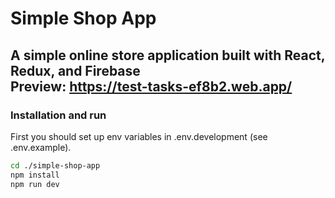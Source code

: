 # Simple Shop App
A simple online store application built with React, Redux, and Firebase  
Preview: https://test-tasks-ef8b2.web.app/
---

### Installation and run
First you should set up env variables in .env.development (see .env.example).
```bash
cd ./simple-shop-app
npm install
npm run dev
```
